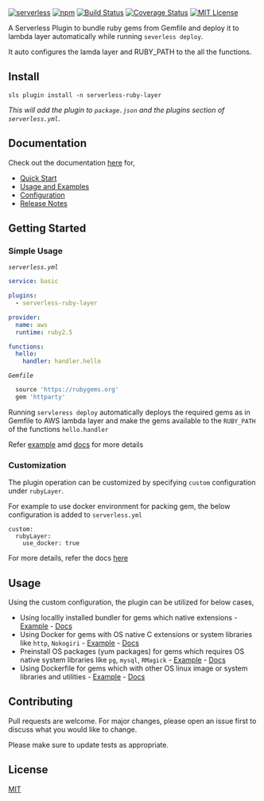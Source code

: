<h1><div style="height:75px" class="side-bar-logo">&nbsp;</div></h1>


[![serverless](http://public.serverless.com/badges/v3.svg)](http://www.serverless.com)  [![npm](https://img.shields.io/npm/v/serverless-ruby-layer.svg)](https://www.npmjs.com/package/serverless-ruby-layer) [![Build Status](https://img.shields.io/circleci/build/github/navarasu/serverless-ruby-layer)](https://circleci.com/gh/navarasu/serverless-ruby-layer) [![Coverage Status](https://coveralls.io/repos/github/navarasu/serverless-ruby-layer/badge.svg?branch=master)](https://coveralls.io/github/navarasu/serverless-ruby-layer?branch=master) [![MIT License](https://img.shields.io/npm/l/serverless-ruby-layer)](https://github.com/navarasu/serverless-ruby-layer/blob/master/LICENSE)

A Serverless Plugin to bundle ruby gems from Gemfile and deploy it to lambda layer automatically while running `severless deploy`.

It auto configures the lamda layer and RUBY_PATH to the all the functions.

## Install

```
sls plugin install -n serverless-ruby-layer
```

*This will add the plugin to `package.json` and the plugins section of `serverless.yml`.*

## Documentation

Check out the documentation [here](https://navarasu.github.io/serverless-ruby-layer) for,

* [Quick Start](https://navarasu.github.io/serverless-ruby-layer/#/quickstart)
* [Usage and Examples](https://navarasu.github.io/serverless-ruby-layer/#/usage_examples)
* [Configuration](https://navarasu.github.io/serverless-ruby-layer/#/configuration)
* [Release Notes](https://navarasu.github.io/serverless-ruby-layer/#/release_notes)

## Getting Started

### Simple Usage

*`serverless.yml`*

```yml
service: basic

plugins:
  - serverless-ruby-layer

provider:
  name: aws
  runtime: ruby2.5

functions:
  hello:
    handler: handler.hello
  ```

*`Gemfile`*

```ruby
  source 'https://rubygems.org'
  gem 'httparty'
```

Running `servleress deploy` automatically deploys the required gems as in Gemfile to AWS lambda layer and make the gems available to the `RUBY_PATH` of the functions `hello.handler`

Refer [example](https://github.com/navarasu/serverless-ruby-layer/blob/master/examples/basic) amd [docs](https://navarasu.github.io/serverless-ruby-layer) for more details

### Customization

The plugin operation can be customized by specifying `custom` configuration under `rubyLayer`. 

For example to use docker environment for packing gem, the below configuration is added to `serverless.yml`

```YML
custom:
  rubyLayer:
    use_docker: true
  ```

For more details, refer the docs [here](https://navarasu.github.io/serverless-ruby-layer/configuration)


## Usage

Using the custom configuration, the plugin can be utilized for below cases,
* Using locallly installed bundler for gems which native  extensions  - [Example](https://github.com/navarasu/serverless-ruby-layer/blob/master/examples/basic) - [Docs](https://navarasu.github.io/serverless-ruby-layer/use_docker)
* Using Docker for gems with OS native C extensions or system libraries like `http`, `Nokogiri` - [Example](https://github.com/navarasu/serverless-ruby-layer/blob/master/examples/use_docker) - [Docs](https://navarasu.github.io/serverless-ruby-layer/use_docker)
* Preinstall OS packages (yum packages) for gems which requires OS native system libraries like `pg`, `mysql`, `RMagick` - [Example](https://github.com/navarasu/serverless-ruby-layer/blob/master/examples/use_docker_with_yums) - [Docs](https://navarasu.github.io/serverless-ruby-layer/use_docker_with_yums)
* Using Dockerfile for gems which with other OS linux image or system libraries and utilities -  [Example](https://github.com/navarasu/serverless-ruby-layer/blob/master/examples/use_docker_file) - [Docs](https://navarasu.github.io/serverless-ruby-layer/use_docker_file)


## Contributing

Pull requests are welcome. For major changes, please open an issue first to discuss what you would like to change.

Please make sure to update tests as appropriate.

## License

[MIT](https://choosealicense.com/licenses/mit/)